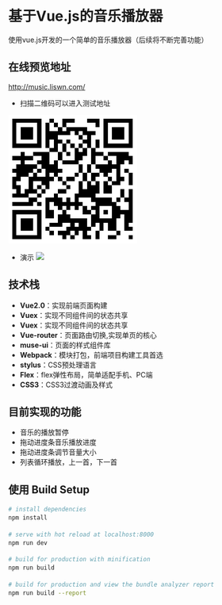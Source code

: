 #  基于Vue.js的音乐播放器
使用vue.js开发的一个简单的音乐播放器（后续将不断完善功能）

## 在线预览地址
http://music.liswn.com/
* 扫描二维码可以进入测试地址

![](https://github.com/liswn/pig-music/blob/master/static/imgs/0d96d5edeca6e2d6c0e6b0cb7410dd5c.png)

* 演示
![](https://github.com/liswn/pig-music/blob/master/static/imgs/demo.gif)
## 技术栈
* **Vue2.0**：实现前端页面构建
* **Vuex**：实现不同组件间的状态共享
* **Vuex**：实现不同组件间的状态共享
* **Vue-router**：页面路由切换,实现单页的核心
* **muse-ui**：页面的样式组件库
* **Webpack**：模块打包，前端项目构建工具首选
* **stylus**：CSS预处理语言
* **Flex**：flex弹性布局，简单适配手机、PC端
* **CSS3**：CSS3过渡动画及样式

## 目前实现的功能
* 音乐的播放暂停
* 拖动进度条音乐播放进度
* 拖动进度条调节音量大小
* 列表循环播放，上一首，下一首

## 使用 Build Setup

``` bash
# install dependencies
npm install

# serve with hot reload at localhost:8000
npm run dev

# build for production with minification
npm run build

# build for production and view the bundle analyzer report
npm run build --report
```
